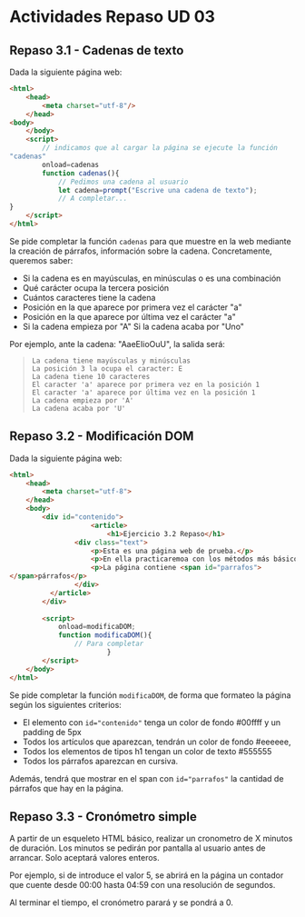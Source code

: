 # Actividades Repaso UD 03
## Repaso 3.1 - Cadenas de texto
Dada la siguiente página web:

```html
<html>
    <head>
        <meta charset="utf-8"/>
    </head>
<body>
    </body>
    <script>
        // indicamos que al cargar la página se ejecute la función
"cadenas"
        onload=cadenas
        function cadenas(){
            // Pedimos una cadena al usuario
            let cadena=prompt("Escrive una cadena de texto");
            // A completar...
}
    </script>
</html>
```



Se pide completar la función `cadenas` para que muestre en la web mediante la creación de párrafos, información sobre la cadena. Concretamente, queremos saber:

- Si la cadena es en mayúsculas, en minúsculas o es una combinación 
- Qué carácter ocupa la tercera posición
- Cuántos caracteres tiene la cadena
- Posición en la que aparece por primera vez el carácter "a" 
- Posición en la que aparece por última vez el carácter "a"
- Si la cadena empieza por "A" Si la cadena acaba por "Uno"

Por ejemplo, ante la cadena: "AaeEIioOuU", la salida será:

> ```
> La cadena tiene mayúsculas y minúsculas
> La posición 3 la ocupa el caracter: E
> La cadena tiene 10 caracteres
> El caracter 'a' aparece por primera vez en la posición 1
> El caracter 'a' aparece por última vez en la posición 1
> La cadena empieza por 'A'
> La cadena acaba por 'U'
> ```



## Repaso 3.2 - Modificación DOM

Dada la siguiente página web:

```html
<html>
    <head>
        <meta charset="utf-8">
    </head>
    <body>
        <div id="contenido">
					<article>
						<h1>Ejercicio 3.2 Repaso</h1>
                <div class="text">
                    <p>Esta es una página web de prueba.</p>
                    <p>En ella practicaremoa con los métodos más básicos de consulta y manipulación del DOM.</p>
                    <p>La página contiene <span id="parrafos">
</span>párrafos</p>
                </div>
          </article>
        </div>
        
        <script>
            onload=modificaDOM;
            function modificaDOM(){
                // Para completar
						}
        </script>
    </body>
</html>
```

Se pide completar la función `modificaDOM`, de forma que formateo la página según los siguientes criterios:

- El elemento con `id="contenido"` tenga un color de fondo #00ffff y un padding de 5px
- Todos los artículos que aparezcan, tendrán un color de fondo #eeeeee,
- Todos los elementos de tipos h1 tengan un color de texto #555555
- Todos los párrafos aparezcan en cursiva.

Además, tendrá que mostrar en el span con `id="parrafos"` la cantidad de párrafos que hay en la página.



## Repaso 3.3 - Cronómetro simple

A partir de un esqueleto HTML básico, realizar un cronometro de X minutos de duración. Los minutos se pedirán por pantalla al usuario antes de arrancar. Solo aceptará valores enteros.

Por ejemplo, si de introduce el valor 5, se abrirá en la página un contador que cuente desde 00:00 hasta 04:59 con una resolución de segundos.

Al terminar el tiempo, el cronómetro parará y se pondrá a 0.
